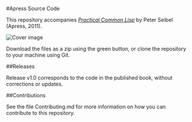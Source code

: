 #Apress Source Code

This repository accompanies [*Practical Common Lisp*](http://www.apress.com/9781430242901) by Peter Seibel (Apress, 2011).

![Cover image](9781430242901.jpg)

Download the files as a zip using the green button, or clone the repository to your machine using Git.

##Releases

Release v1.0 corresponds to the code in the published book, without corrections or updates.

##Contributions

See the file Contributing.md for more information on how you can contribute to this repository.
